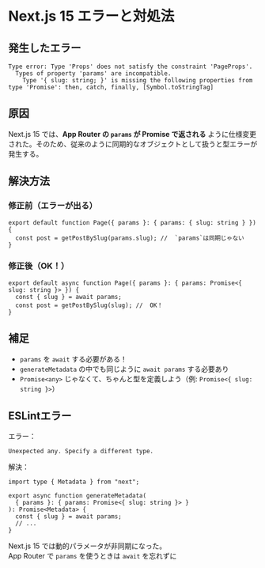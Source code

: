 
#  Next.js 15 エラーと対処法

##  発生したエラー

```
Type error: Type 'Props' does not satisfy the constraint 'PageProps'.
  Types of property 'params' are incompatible.
    Type '{ slug: string; }' is missing the following properties from type 'Promise': then, catch, finally, [Symbol.toStringTag]
```

##  原因

Next.js 15 では、**App Router の `params` が Promise で返される** ように仕様変更された。そのため、従来のように同期的なオブジェクトとして扱うと型エラーが発生する。

##  解決方法

### 修正前（エラーが出る）

```tsx
export default function Page({ params }: { params: { slug: string } }) {
  const post = getPostBySlug(params.slug); //  `params`は同期じゃない
}
```

### 修正後（OK！）

```tsx
export default async function Page({ params }: { params: Promise<{ slug: string }> }) {
  const { slug } = await params;
  const post = getPostBySlug(slug); //  OK！
}
```

##  補足

- `params` を `await` する必要がある！
- `generateMetadata` の中でも同じように `await params` する必要あり
- `Promise<any>` じゃなくて、ちゃんと型を定義しよう（例: `Promise<{ slug: string }>`）

##  ESLintエラー

エラー：
```
Unexpected any. Specify a different type.
```

解決：
```tsx
import type { Metadata } from "next";

export async function generateMetadata(
  { params }: { params: Promise<{ slug: string }> }
): Promise<Metadata> {
  const { slug } = await params;
  // ...
}
```

Next.js 15 では動的パラメータが非同期になった。  
App Router で `params` を使うときは `await` を忘れずに
